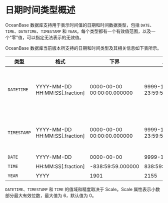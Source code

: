 # 日期时间类型概述

OceanBase 数据库支持用于表示时间值的日期和时间数据类型，包括 `DATE`、`TIME`、`DATETIME`、`TIMESTAMP` 和 `YEAR`。每个类型都有一个有效值范围，以及一个"零"值，可以指定无法表示的无效值。

OceanBase 数据库当前版本所支持的日期和时间类型及其相关信息如下表所示。

|     类型      |                格式                |             下界             |             上界             |     含义      |
|-------------|----------------------------------|----------------------------|----------------------------|-------------|
| `DATETIME`  | YYYY-MM-DD HH:MM:SS\[.fraction\] | 0000-00-00 00:00:00.000000 | 9999-12-31 23:59:59.999999 | 日期时间（不考虑时区） |
| `TIMESTAMP` | YYYY-MM-DD HH:MM:SS\[.fraction\] | 0000-00-00 00:00:00.000000 | 9999-12-31 23:59:59.999999 | 日期时间（考虑时区）  |
| `DATE`      | YYYY-MM-DD                       | 0000-00-00                 | 9999-12-31                 | 日期          |
| `TIME`      | HH:MM:SS\[.fraction\]            | -838:59:59.000000          | 838:59:59.000000           | 时间          |
| `YEAR`      | YYYY                             | 1901                       | 2155                       | 年份          |

`DATETIME`、`TIMESTAMP` 和 `TIME` 的值域和精度取决于 Scale。Scale 属性表示小数部分最大有效位数，最大值为 6，默认值为 0。
